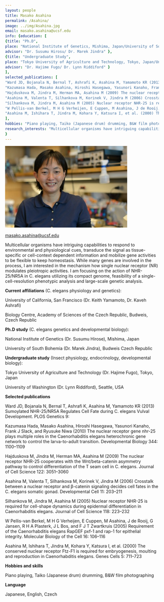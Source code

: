 ```yaml
---
layout: people
title: Masako Asahina
permalink: /Asahina/
image: ../img/Asahina.jpg
email: masako.asahina@ucsf.edu
info: {education: [
{title: "Ph.D", 
place: "National Institute of Genetics, Mishima, Japan/University of South Bohemia, Budweis Czeck Republic",
advisor: "Dr. Susumu Hirosu/ Dr. Marek Jindra" },
{title: "Undergraduate Study", 
place: "Tokyo University of Agriculture and Technology, Tokyo, Japan/University of Washington, Seattle, Washington",
advisor: "Dr. Hajime Fugo/ Dr. Lynn Riddiford" }
],
selected_publications: [
"Ward JD, Bojanala N, Bernal T, Ashrafi K, Asahina M, Yamamoto KR (2013) Sumoylated NHR-25/NR5A Regulates Cell Fate during C. elegans Vulval Development. PLOS Genetics 9:",
"Kazumasa Hada, Masako Asahina, Hiroshi Hasegawa, Yasunori Kanaho, Frank J Slack, and Ryusuke Niwa (2010) The nuclear receptor gene nhr-25 plays multiple roles in the Caenorhabditis elegans heterochronic gene network to control the larva-to-adult transition. Developmental Biology 344: 1100ñ1109",
"Hajduskova M, Jindra M, Herman MA, Asahina M (2009) The nuclear receptor NHR-25 cooperates with the Wnt/beta-catenin asymmetry pathway to control differentiation of the T seam cell in C. elegans. Journal of Cell Science 122: 3051ñ3060",
"Asahina M, Valenta T, Silhankova M, Korinek V, Jindra M (2006) Crosstalk between a nuclear receptor and ﬂ-catenin signaling decides cell fates in the C. elegans somatic gonad. Developmental Cell 11: 203ñ211",
"Silhankova M, Jindra M, Asahina M (2005) Nuclear receptor NHR-25 is required for cell-shape dynamics during epidermal differentiation in Caenorhabditis elegans. Journal of Cell Science 118: 223ñ232",
"W Pellis-van Berkel, M H G Verheijen, E Cuppen, M Asahina, J de Rooij, G Jansen, R H A Plasterk, J L Bos, and F J T Zwartkruis (2005) Requirement of the Caenorhabditis elegans RapGEF pxf-1 and rap-1 for epithelial integrity. Molecular Biology of the Cell 16: 106ñ116",
"Asahina M, Ishihara T, Jindra M, Kohara Y, Katsura I, et al. (2000) The conserved nuclear receptor Ftz-F1 is required for embryogenesis, moulting and reproduction in Caenorhabditis elegans. Genes Cells 5: 711ñ723",
], 
hobbies: "Piano playing, Taiko (Japanese drum) drumming, B&W film photographing",
research_interests: "Multicellular organisms have intriguing capabilities to respond to environmental and physiological cues, transduce the signal as tissue-specific or cell-context dependent information and mobilize gene activities to be flexible to keep homeostasis. While many genes are involved in the process, I am interested in the mechanism how single nuclear receptor (NR) modulates pleiotropic activities. I am focusing on the action of NHR-25/NR5A in C. elegans utilizing its compact genome, feasibility of a single-cell-resolution phenotypic analysis and large-scale genetic analysis."
}
---
```


![Masako Image](../img/asahina.jpg)

masako.asahina@ucsf.edu

Multicellular organisms have intriguing capabilities to respond to environmental and physiological cues, transduce the signal as tissue-specific or cell-context dependent information and mobilize gene activities to be flexible to keep homeostasis. While many genes are involved in the process, I am interested in the mechanism how single nuclear receptor (NR) modulates pleiotropic activities. I am focusing on the action of NHR-25/NR5A in C. elegans utilizing its compact genome, feasibility of a single-cell-resolution phenotypic analysis and large-scale genetic analysis.


**Current affiliations** (C. elegans physiology and genetics):

University of California, San Francisco (Dr. Keith Yamamoto, Dr. Kaveh Ashrafi)

Biology Centre, Academy of Sciences of the Czech Republic, Budweis, Czech Republic


**Ph.D study** (C. elegans genetics and developmental biology):

National Institute of Genetics (Dr. Susumu Hirose), Mishima, Japan

University of South Bohemia (Dr. Marek Jindra), Budweis Czech Republic


**Undergraduate study** (Insect physiology, endocrinology, developmental biology):

Tokyo University of Agriculture and Technology (Dr. Hajime Fugo), Tokyo, Japan

University of Washington (Dr. Lynn Riddiford), Seattle, USA
 

**Selected publications**

Ward JD, Bojanala N, Bernal T, Ashrafi K, Asahina M, Yamamoto KR (2013) Sumoylated NHR-25/NR5A Regulates Cell Fate during C. elegans Vulval Development. PLOS Genetics 9:

 

Kazumasa Hada, Masako Asahina, Hiroshi Hasegawa, Yasunori Kanaho, Frank J Slack, and Ryusuke Niwa (2010) The nuclear receptor gene nhr-25 plays multiple roles in the Caenorhabditis elegans heterochronic gene network to control the larva-to-adult transition. Developmental Biology 344: 1100–1109

 

Hajduskova M, Jindra M, Herman MA, Asahina M (2009) The nuclear receptor NHR-25 cooperates with the Wnt/beta-catenin asymmetry pathway to control differentiation of the T seam cell in C. elegans. Journal of Cell Science 122: 3051–3060

 

Asahina M, Valenta T, Silhankova M, Korinek V, Jindra M (2006) Crosstalk between a nuclear receptor and β-catenin signaling decides cell fates in the C. elegans somatic gonad. Developmental Cell 11: 203–211

 

Silhankova M, Jindra M, Asahina M (2005) Nuclear receptor NHR-25 is required for cell-shape dynamics during epidermal differentiation in Caenorhabditis elegans. Journal of Cell Science 118: 223–232

 

W Pellis-van Berkel, M H G Verheijen, E Cuppen, M Asahina, J de Rooij, G Jansen, R H A Plasterk, J L Bos, and F J T Zwartkruis (2005) Requirement of the Caenorhabditis elegans RapGEF pxf-1 and rap-1 for epithelial integrity. Molecular Biology of the Cell 16: 106–116

 

Asahina M, Ishihara T, Jindra M, Kohara Y, Katsura I, et al. (2000) The conserved nuclear receptor Ftz-F1 is required for embryogenesis, moulting and reproduction in Caenorhabditis elegans. Genes Cells 5: 711–723


**Hobbies and skills**

Piano playing, Taiko (Japanese drum) drumming, B&W film photographing


**Language**

 

Japanese, English, Czech
